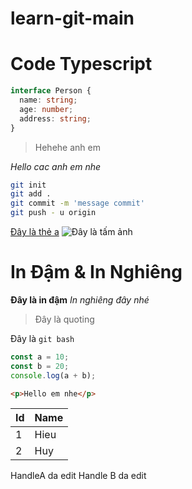# learn-git-main

# Code Typescript

```ts
interface Person {
  name: string;
  age: number;
  address: string;
}
```

> Hehehe anh em

_Hello cac anh em nhe_

```bash
git init
git add .
git commit -m 'message commit'
git push - u origin
```

[Đây là thẻ a](google.com)
![Đây là tấm ảnh](https://source.unsplash.com/random)

# In Đậm & In Nghiêng

**Đây là in đậm**
_In nghiêng đây nhé_

> Đây là quoting

Đây là `git bash`

```js
const a = 10;
const b = 20;
console.log(a + b);
```

```html
<p>Hello em nhe</p>
```

| Id  | Name |
| --- | ---- |
| 1   | Hieu |
| 2   | Huy  |

HandleA da edit
Handle B da edit
